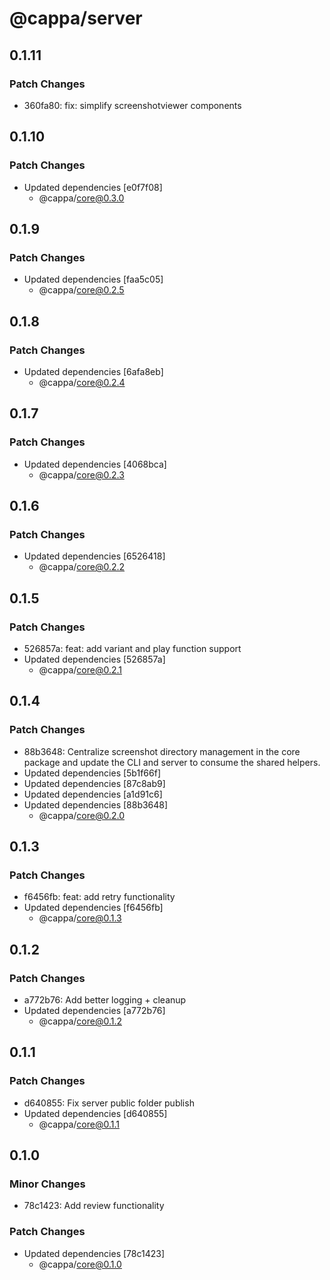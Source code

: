 # @cappa/server

## 0.1.11

### Patch Changes

- 360fa80: fix: simplify screenshotviewer components

## 0.1.10

### Patch Changes

- Updated dependencies [e0f7f08]
  - @cappa/core@0.3.0

## 0.1.9

### Patch Changes

- Updated dependencies [faa5c05]
  - @cappa/core@0.2.5

## 0.1.8

### Patch Changes

- Updated dependencies [6afa8eb]
  - @cappa/core@0.2.4

## 0.1.7

### Patch Changes

- Updated dependencies [4068bca]
  - @cappa/core@0.2.3

## 0.1.6

### Patch Changes

- Updated dependencies [6526418]
  - @cappa/core@0.2.2

## 0.1.5

### Patch Changes

- 526857a: feat: add variant and play function support
- Updated dependencies [526857a]
  - @cappa/core@0.2.1

## 0.1.4

### Patch Changes

- 88b3648: Centralize screenshot directory management in the core package and update the CLI and server to consume the shared helpers.
- Updated dependencies [5b1f66f]
- Updated dependencies [87c8ab9]
- Updated dependencies [a1d91c6]
- Updated dependencies [88b3648]
  - @cappa/core@0.2.0

## 0.1.3

### Patch Changes

- f6456fb: feat: add retry functionality
- Updated dependencies [f6456fb]
  - @cappa/core@0.1.3

## 0.1.2

### Patch Changes

- a772b76: Add better logging + cleanup
- Updated dependencies [a772b76]
  - @cappa/core@0.1.2

## 0.1.1

### Patch Changes

- d640855: Fix server public folder publish
- Updated dependencies [d640855]
  - @cappa/core@0.1.1

## 0.1.0

### Minor Changes

- 78c1423: Add review functionality

### Patch Changes

- Updated dependencies [78c1423]
  - @cappa/core@0.1.0
